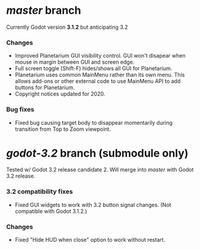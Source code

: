 # _master_ branch
Currently Godot version **3.1.2** but anticipating 3.2

### Changes
* Improved Planetarium GUI visibility control. GUI won't disapear when mouse in margin between GUI and screen edge.
* Full screen toggle (Shift-F) hides/shows all GUI for Planetarium. 
* Planetarium uses common MainMenu rather than its own menu. This allows add-ons or other external code to use MainMenu API to add buttons for Planetarium.
* Copyright notices updated for 2020.

### Bug fixes
* Fixed bug causing target body to disappear momentarily during transition from Top to Zoom viewpoint.

# _godot-3.2_ branch (submodule only)
Tested w/ Godot 3.2 release candidate 2. Will merge into _master_ with Godot 3.2 release.

### 3.2 compatibility fixes
* Fixed GUI widgets to work with 3.2 button signal changes. (Not compatible with Godot 3.1.2.)

### Changes
* Fixed "Hide HUD when close" option to work without restart.

